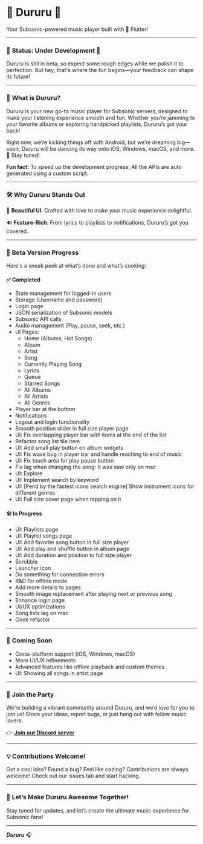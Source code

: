 # 🎵 **Dururu** 🎵
Your Subsonic-powered music player built with 💜 Flutter!

---

### 🚧 **Status: Under Development** 🚧
Dururu is still in beta, so expect some rough edges while we polish it to perfection. But hey, that's where the fun begins—your feedback can shape its future!

---

### 🚀 **What is Dururu?**

Dururu is your new go-to music player for Subsonic servers, designed to make your listening experience smooth and fun. Whether you’re jamming to your favorite albums or exploring handpicked playlists, Dururu’s got your back!

Right now, we’re kicking things off with Android, but we’re dreaming big—soon, Dururu will be dancing its way onto iOS, Windows, macOS, and more. 🌟 Stay tuned!

**Fun fact:** To speed up the development progress, All the APIs are auto generated using a custom script.


---

### 🛠️ **Why Dururu Stands Out**

🎨 **Beautiful UI**: Crafted with love to make your music experience delightful.

🔊 **Feature-Rich**: From lyrics to playlists to notifications, Dururu’s got you covered.

---

### 📝 **Beta Version Progress**

Here's a sneak peek at what’s done and what’s cooking:

#### ✅ **Completed**

- State management for logged-in users
- Storage (Username and password)
- Login page
- JSON serialization of Subsonic models
- Subsonic API calls
- Audio management (Play, pause, seek, etc.)
- UI Pages:
  - Home (Albums, Hot Songs)
  - Album
  - Artist
  - Song
  - Currently Playing Song
  - Lyrics
  - Queue
  - Starred Songs
  - All Albums
  - All Artists
  - All Genres
- Player bar at the bottom
- Notifications
- Logout and login functionality
- Smooth position slider in full size player page
- UI: Fix overlapping player bar with items at the end of the list
- Refactor song list tile item
- UI: Add small play button on album widgets
- UI: Fix wave bug in player bar and handle reaching to end of music
- UI: Fix touch area for play pause button
- Fix lag when changing the song: It was saw only on mac
- UI: Explore
- UI: Implement search by keyword
- UI: [Pend by the fastest icons search engine] Show instrument icons for different genres
- UI: Full size cover page when tapping on it

#### 🛠️ **In Progress**

- UI: Playlists page
- UI: Playlist songs page
- UI: Add favorite song button in full size player
- UI: Add play and shuffle button in album page
- UI: Add duration and position to full size player
- Scrobble
- Launcher icon
- Do something for connection errors
- R&D for offline mode
- Add more details to pages
- Smooth image replacement after playing next or previous song
- Enhance login page
- UI/UX optimizations
- Song lists lag on mac
- Code refactor


---

### 🌟 **Coming Soon**

- Cross-platform support (iOS, Windows, macOS)
- More UI/UX refinements
- Advanced features like offline playback and custom themes
- UI: Showing all songs in artist page

---

### 💬 **Join the Party**

We’re building a vibrant community around Dururu, and we’d love for you to join us! Share your ideas, report bugs, or just hang out with fellow music lovers.

👉 **[Join our Discord server](https://discord.gg/QTvYUh74)**

---

### 💡 **Contributions Welcome!**

Got a cool idea? Found a bug? Feel like coding? Contributions are always welcome! Check out our issues tab and start hacking.

---

### 🎉 **Let’s Make Dururu Awesome Together!**
Stay tuned for updates, and let’s create the ultimate music experience for Subsonic fans!

---

_**Dururu**_ 🎧
